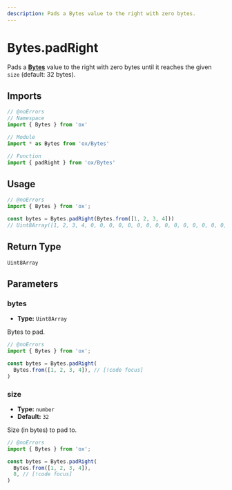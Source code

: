 ```yaml
---
description: Pads a Bytes value to the right with zero bytes.
---
```


# Bytes.padRight

Pads a **[Bytes](/api/bytes)** value to the right with zero bytes until it reaches the given `size` (default: 32 bytes).

## Imports

```ts twoslash
// @noErrors
// Namespace 
import { Bytes } from 'ox'

// Module
import * as Bytes from 'ox/Bytes'

// Function
import { padRight } from 'ox/Bytes'
```

## Usage

```ts twoslash
// @noErrors
import { Bytes } from 'ox';

const bytes = Bytes.padRight(Bytes.from([1, 2, 3, 4]))
// Uint8Array([1, 2, 3, 4, 0, 0, 0, 0, 0, 0, 0, 0, 0, 0, 0, 0, 0, 0, 0, 0, 0, 0, 0, 0, 0, 0, 0, 0, 0, 0, 0, 0, 0, 0, 0, 0])
```

## Return Type

`Uint8Array`

## Parameters

### bytes

- **Type:** `Uint8Array`

Bytes to pad.

```ts twoslash
// @noErrors
import { Bytes } from 'ox';

const bytes = Bytes.padRight(
  Bytes.from([1, 2, 3, 4]), // [!code focus]
)
```

### size

- **Type:** `number`
- **Default:** `32`

Size (in bytes) to pad to.

```ts twoslash
// @noErrors
import { Bytes } from 'ox';

const bytes = Bytes.padRight(
  Bytes.from([1, 2, 3, 4]),
  8, // [!code focus]
)
```
